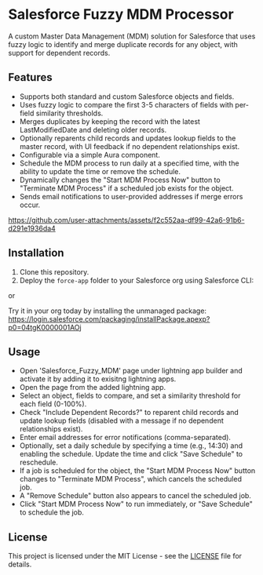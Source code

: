# Salesforce Fuzzy MDM Processor

A custom Master Data Management (MDM) solution for Salesforce that uses fuzzy logic to identify and merge duplicate records for any object, with support for dependent records.

## Features
- Supports both standard and custom Salesforce objects and fields.
- Uses fuzzy logic to compare the first 3-5 characters of fields with per-field similarity thresholds.
- Merges duplicates by keeping the record with the latest LastModifiedDate and deleting older records.
- Optionally reparents child records and updates lookup fields to the master record, with UI feedback if no dependent relationships exist.
- Configurable via a simple Aura component.
- Schedule the MDM process to run daily at a specified time, with the ability to update the time or remove the schedule.
- Dynamically changes the "Start MDM Process Now" button to "Terminate MDM Process" if a scheduled job exists for the object.
- Sends email notifications to user-provided addresses if merge errors occur.

https://github.com/user-attachments/assets/f2c552aa-df99-42a6-91b6-d291e1936da4

## Installation
1. Clone this repository.
2. Deploy the `force-app` folder to your Salesforce org using Salesforce CLI:

or

Try it in your org today by installing the unmanaged package: https://login.salesforce.com/packaging/installPackage.apexp?p0=04tgK0000001AOj

## Usage
- Open 'Salesforce_Fuzzy_MDM' page under lightning app builder and activate it by adding it to exisitng lightning apps.
- Open the page from the added lightning app.
- Select an object, fields to compare, and set a similarity threshold for each field (0-100%).
- Check "Include Dependent Records?" to reparent child records and update lookup fields (disabled with a message if no dependent relationships exist).
- Enter email addresses for error notifications (comma-separated).
- Optionally, set a daily schedule by specifying a time (e.g., 14:30) and enabling the schedule. Update the time and click "Save Schedule" to reschedule.
- If a job is scheduled for the object, the "Start MDM Process Now" button changes to "Terminate MDM Process", which cancels the scheduled job.
- A "Remove Schedule" button also appears to cancel the scheduled job.
- Click "Start MDM Process Now" to run immediately, or "Save Schedule" to schedule the job.

## License
This project is licensed under the MIT License - see the [LICENSE](LICENSE) file for details.
